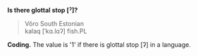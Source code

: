 **Is there glottal stop [ˀ]?**

>Võro South Estonian<br/>
>kalaq [ˈkɑ.lɑʔ] fish.PL

**Coding.** The value is '1' if there is glottal stop [ʔ] in a language.
